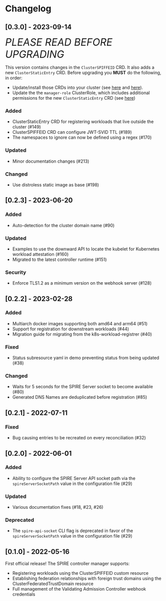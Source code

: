 # Changelog

## [0.3.0] - 2023-09-14

<font size='6'>_PLEASE READ BEFORE UPGRADING_</font>

 This version contains changes in the `ClusterSPIFFEID` CRD. It also adds a new `ClusterStaticEntry` CRD. Before upgrading you __MUST__ do the following, in order:

- Update/install those CRDs into your cluster (see [here](./config/crd/bases/spire.spiffe.io_clusterstaticentries.yaml) and [here](./config/crd/bases/spire.spiffe.io_clusterspiffeids.yaml)).
- Update the the `manager-role` ClusterRole, which includes additional permissions for the new `ClusterStaticEntry` CRD (see [here](./config/rbac/role.yaml))

### Added

- ClusterStaticEntry CRD for registering workloads that live outside the cluster (#149)
- ClusterSPIFFEID CRD can configure JWT-SVID TTL (#189)
- The namespaces to ignore can now be defined using a regex (#170)

### Updated

- Minor documentation changes (#213)

### Changed

- Use distroless static image as base (#198)

## [0.2.3] - 2023-06-20

### Added

- Auto-detection for the cluster domain name (#90)

### Updated

- Examples to use the downward API to locate the kubelet for Kubernetes workload attestation (#160)
- Migrated to the latest controller runtime (#151)

### Security

- Enforce TLS1.2 as a minimum version on the webhook server (#128)

## [0.2.2] - 2023-02-28

### Added

- Multiarch docker images supporting both amd64 and arm64 (#51)
- Support for registration for downstream workloads (#44)
- Migration guide for migrating from the k8s-workload-registrer (#40)

### Fixed

- Status subresource yaml in demo preventing status from being updated (#38)

### Changed

- Waits for 5 seconds for the SPIRE Server socket to become available (#80)
- Generated DNS Names are deduplicated before registration (#85)

## [0.2.1] - 2022-07-11

### Fixed

- Bug causing entries to be recreated on every reconciliation (#32)

## [0.2.0] - 2022-06-01

### Added

- Ability to configure the SPIRE Server API socket path via the `spireServerSocketPath` value in the configuration file (#29)

### Updated

- Various documentation fixes (#18, #23, #26)

### Deprecated

- The `spire-api-socket` CLI flag is deprecated in favor of the `spireServerSocketPath` value in the configuration file (#29)

## [0.1.0] - 2022-05-16

First official release! The SPIRE controller manager supports:
- Registering workloads using the ClusterSPIFFEID custom resource
- Establishing federation relationships with foreign trust domains using the ClusterFederatedTrustDomain resource
- Full management of the Validating Admission Controller webhook credentials
